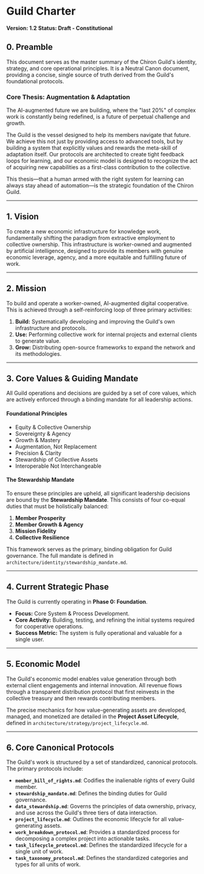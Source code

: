 # Guild Charter

**Version: 1.2**
**Status: Draft - Constitutional**

## 0. Preamble

This document serves as the master summary of the Chiron Guild's identity, strategy, and core operational principles. It is a Neutral Canon document, providing a concise, single source of truth derived from the Guild's foundational protocols.

### Core Thesis: Augmentation & Adaptation

The AI-augmented future we are building, where the "last 20%" of complex work is constantly being redefined, is a future of perpetual challenge and growth.

The Guild is the vessel designed to help its members navigate that future. We achieve this not just by providing access to advanced tools, but by building a system that explicitly values and rewards the meta-skill of adaptation itself. Our protocols are architected to create tight feedback loops for learning, and our economic model is designed to recognize the act of acquiring new capabilities as a first-class contribution to the collective.

This thesis—that a human armed with the right system for learning can always stay ahead of automation—is the strategic foundation of the Chiron Guild.

---

## 1. Vision

To create a new economic infrastructure for knowledge work, fundamentally shifting the paradigm from extractive employment to collective ownership. This infrastructure is worker-owned and augmented by artificial intelligence, designed to provide its members with genuine economic leverage, agency, and a more equitable and fulfilling future of work.

---

## 2. Mission

To build and operate a worker-owned, AI-augmented digital cooperative. This is achieved through a self-reinforcing loop of three primary activities:
1.  **Build:** Systematically developing and improving the Guild's own infrastructure and protocols.
2.  **Use:** Performing collective work for internal projects and external clients to generate value.
3.  **Grow:** Distributing open-source frameworks to expand the network and its methodologies.

---

## 3. Core Values & Guiding Mandate

All Guild operations and decisions are guided by a set of core values, which are actively enforced through a binding mandate for all leadership actions.

#### Foundational Principles
*   Equity & Collective Ownership
*   Sovereignty & Agency
*   Growth & Mastery
*   Augmentation, Not Replacement
*   Precision & Clarity
*   Stewardship of Collective Assets
*   Interoperable Not Interchangeable

#### The Stewardship Mandate
To ensure these principles are upheld, all significant leadership decisions are bound by the **Stewardship Mandate**. This consists of four co-equal duties that must be holistically balanced:

1.  **Member Prosperity**
2.  **Member Growth & Agency**
3.  **Mission Fidelity**
4.  **Collective Resilience**

This framework serves as the primary, binding obligation for Guild governance. The full mandate is defined in `architecture/identity/stewardship_mandate.md`.

---

## 4. Current Strategic Phase

The Guild is currently operating in **Phase 0: Foundation**.

*   **Focus:** Core System & Process Development.
*   **Core Activity:** Building, testing, and refining the initial systems required for cooperative operations.
*   **Success Metric:** The system is fully operational and valuable for a single user.

---

## 5. Economic Model

The Guild's economic model enables value generation through both external client engagements and internal innovation. All revenue flows through a transparent distribution protocol that first reinvests in the collective treasury and then rewards contributing members.

The precise mechanics for how value-generating assets are developed, managed, and monetized are detailed in the **Project Asset Lifecycle**, defined in `architecture/strategy/project_lifecycle.md`.

---

## 6. Core Canonical Protocols

The Guild's work is structured by a set of standardized, canonical protocols. The primary protocols include:

*   **`member_bill_of_rights.md`**: Codifies the inalienable rights of every Guild member.
*   **`stewardship_mandate.md`**: Defines the binding duties for Guild governance.
*   **`data_stewardship.md`**: Governs the principles of data ownership, privacy, and use across the Guild's three tiers of data interaction.
*   **`project_lifecycle.md`**: Outlines the economic lifecycle for all value-generating assets.
*   **`work_breakdown_protocol.md`**: Provides a standardized process for decomposing a complex project into actionable tasks.
*   **`task_lifecycle_protocol.md`**: Defines the standardized lifecycle for a single unit of work.
*   **`task_taxonomy_protocol.md`**: Defines the standardized categories and types for all units of work.